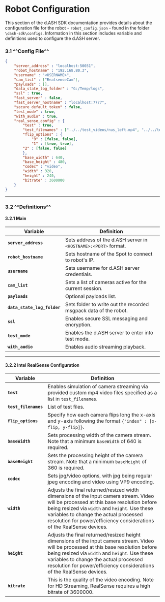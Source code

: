 # Robot Configuration

This section of the d.ASH SDK documentation provides details about the configuration file for the robot - `robot_config.json` - found in the folder `\dash-sdk\configs`. Information in this section includes variable and definitions used to configure the d.ASH server.

### 3.1 ^^Config File^^
``` json
{
    "server_address" : "localhost:50051",
    "robot_hostname" : "192.168.80.3",
    "username" : "<USERNAME>",
    "cam_list" : ["RealsenseCam"],
    "payloads" : [],
    "data_state_log_folder" : "G:/Temp/logs",
    "ssl" : true,
    "fast_server" : false,
    "fast_server_hostname" : "localhost:7777",
    "secure_default_token" : false,
    "test_mode" : true,
    "with_audio" : true,
    "real_sense_config" : {
        "test" : true,
        "test_filenames" : ["../../test_videos/nus_left.mp4", "../../test_videos/nus_center.mp4","../../test_videos/nus_right.mp4"],
        "flip_options" : {
            "0" : [false, false],
            "1" : [true, true],
        "2" : [false, false]
        },
        "base_width" : 640,
        "base_height" : 480,
        "codec" : "video",
        "width" : 320,
        "height" : 240,
        "bitrate" : 3600000
    }
}
```

---

### 3.2 ^^Definitions^^
#### 3.2.1 Main

| Variable | Definition |
| ------ | ------ |
| **`server_address`** | Sets address of the d.ASH server in `<HOSTNAME>:<PORT>` format. |
| **`robot_hostname`** | Sets hostname of the Spot to connect to robot's IP. |
| **`username`** | Sets username for d.ASH server credentials. |
| **`cam_list`** | Sets a list of cameras active for the current session. |
| **`payloads`** | Optional payloads list. |
| **`data_state_log_folder`** | Sets folder to write out the recorded msgpack data of the robot. |
| **`ssl`** | Enables secure SSL messaging and encryption. |
| **`test_mode`** | Enables the d.ASH server to enter into test mode. |
| **`with_audio`** | Enables audio streaming playback. |

---

#### 3.2.2 Intel RealSense Configuration

| Variable | Definition |
| ------ | ------ |
| **`test`** | Enables simulation of camera streaming via provided custom mp4 video files specified as a list in `test_filenames`. |
| **`test_filenames`** | List of test files. |
| **`flip_options`** | Specify how each camera flips long the x-axis and y-axis following the format `{"index" : [x-flip, y-flip]}`. |
| **`baseWidth`** | Sets processing width of the camera stream. Note that a minimum `baseWidth` of 640 is required. |
| **`baseHeight`** | Sets the processing height of the camera stream. Note that a  minimum `baseHeight` of 360 is required. |
| **`codec`** | Sets jpg/video options, with jpg being regular jpeg encoding and video using VP9 encoding. |
| **`width`** | Adjusts the final returned/resized width dimensions of the input camera stream. Video will be processed at this base resolution before being resized via `width` and `height`. Use these variables to change the actual processed resolution for power/efficiency considerations of the RealSense devices.
| **`height`** | Adjusts the final returned/resized height dimensions of the input camera stream. Video will be processed at this base resolution before being resized via `width` and `height`. Use these variables to change the actual processed resolution for power/efficiency considerations of the RealSense devices. |
| **`bitrate`** |  This is the quality of the video encoding. Note for HD Streaming, RealSense requires a high bitrate of 3600000. |